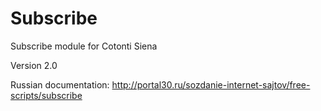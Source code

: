 Subscribe
=========

Subscribe module for Cotonti Siena


Version 2.0


Russian documentation: http://portal30.ru/sozdanie-internet-sajtov/free-scripts/subscribe